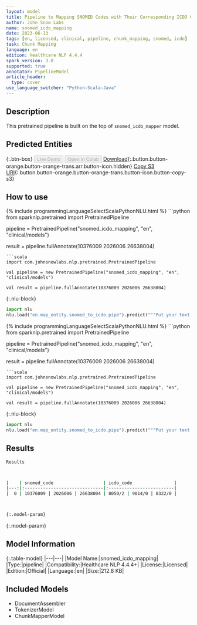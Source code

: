 ```yaml
---
layout: model
title: Pipeline to Mapping SNOMED Codes with Their Corresponding ICDO Codes
author: John Snow Labs
name: snomed_icdo_mapping
date: 2023-06-13
tags: [en, licensed, clinical, pipeline, chunk_mapping, snomed, icdo]
task: Chunk Mapping
language: en
edition: Healthcare NLP 4.4.4
spark_version: 3.0
supported: true
annotator: PipelineModel
article_header:
  type: cover
use_language_switcher: "Python-Scala-Java"
---
```


## Description

This pretrained pipeline is built on the top of `snomed_icdo_mapper` model.

## Predicted Entities



{:.btn-box}
<button class="button button-orange" disabled>Live Demo</button>
<button class="button button-orange" disabled>Open in Colab</button>
[Download](https://s3.amazonaws.com/auxdata.johnsnowlabs.com/clinical/models/snomed_icdo_mapping_en_4.4.4_3.0_1686652171297.zip){:.button.button-orange.button-orange-trans.arr.button-icon.hidden}
[Copy S3 URI](s3://auxdata.johnsnowlabs.com/clinical/models/snomed_icdo_mapping_en_4.4.4_3.0_1686652171297.zip){:.button.button-orange.button-orange-trans.button-icon.button-copy-s3}

## How to use

<div class="tabs-box" markdown="1">
{% include programmingLanguageSelectScalaPythonNLU.html %}
```python
from sparknlp.pretrained import PretrainedPipeline

pipeline = PretrainedPipeline("snomed_icdo_mapping", "en", "clinical/models")

result = pipeline.fullAnnotate(10376009 2026006 26638004)
```
```scala
import com.johnsnowlabs.nlp.pretrained.PretrainedPipeline

val pipeline = new PretrainedPipeline("snomed_icdo_mapping", "en", "clinical/models")

val result = pipeline.fullAnnotate(10376009 2026006 26638004)
```


{:.nlu-block}
```python
import nlu
nlu.load("en.map_entity.snomed_to_icdo.pipe").predict("""Put your text here.""")
```

</div>

<div class="tabs-box" markdown="1">
{% include programmingLanguageSelectScalaPythonNLU.html %}
```python
from sparknlp.pretrained import PretrainedPipeline

pipeline = PretrainedPipeline("snomed_icdo_mapping", "en", "clinical/models")

result = pipeline.fullAnnotate(10376009 2026006 26638004)
```
```scala
import com.johnsnowlabs.nlp.pretrained.PretrainedPipeline

val pipeline = new PretrainedPipeline("snomed_icdo_mapping", "en", "clinical/models")

val result = pipeline.fullAnnotate(10376009 2026006 26638004)
```

{:.nlu-block}
```python
import nlu
nlu.load("en.map_entity.snomed_to_icdo.pipe").predict("""Put your text here.""")
```
</div>

## Results

```bash
Results



|    | snomed_code                   | icdo_code                |
|---:|:------------------------------|:-------------------------|
|  0 | 10376009 | 2026006 | 26638004 | 8050/2 | 9014/0 | 8322/0 |



{:.model-param}
```

{:.model-param}
## Model Information

{:.table-model}
|---|---|
|Model Name:|snomed_icdo_mapping|
|Type:|pipeline|
|Compatibility:|Healthcare NLP 4.4.4+|
|License:|Licensed|
|Edition:|Official|
|Language:|en|
|Size:|212.8 KB|

## Included Models

- DocumentAssembler
- TokenizerModel
- ChunkMapperModel